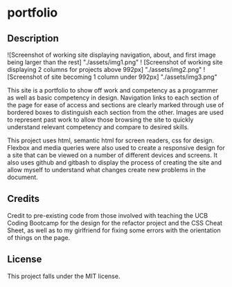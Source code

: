 # portfolio

## Description
![Screenshot of working site displaying navigation, about, and first image being larger than the rest] "./assets/img1.png"
! [Screenshot of working site displaying 2 columns for projects above 992px] "./assets/img2.png"
! [Screenshot of site becoming 1 column under 992px] "./assets/img3.png"

This site is a portfolio to show off work and competency as a programmer as well as basic competency in design. Navigation links to each section of the page for ease of access and sections are clearly marked through use of bordered boxes to distinguish each section from the other. Images are used to represent past work to allow those browsing the site to quickly understand relevant competency and compare to desired skills.

This project uses html, semantic html for screen readers, css for design. Flexbox and media queries were also used to create a responsive design for a site that can be viewed on a number of different devices and screens. It also uses github and gitbash to display the process of creating the site and allow myself to understand what changes create new problems in the document.

## Credits
Credit to pre-existing code from those involved with teaching the UCB Coding Bootcamp for the design for the refactor project and the CSS Cheat Sheet, as well as to my girlfriend for fixing some errors with the orientation of things on the page.

## License
This project falls under the MIT license.
